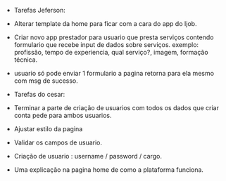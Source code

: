 
- Tarefas Jeferson:
- Alterar template da home para ficar com a cara do app do Ijob.
- Criar novo app prestador para usuario que presta serviços contendo formulario que recebe input de dados sobre serviços. 
exemplo: profissão, tempo de experiencia, qual serviço?, imagem, formação técnica.
- usuario só pode enviar 1 formulario a pagina retorna para ela mesmo com msg de sucesso.



- Tarefas do cesar:
- Terminar a parte de criação de usuarios com todos os dados que criar conta pede para ambos usuarios.
- Ajustar estilo da pagina
- Validar os campos de usuario.
- Criação de usuario : username / password / cargo. 



- Uma explicação na pagina home de como a plataforma funciona.